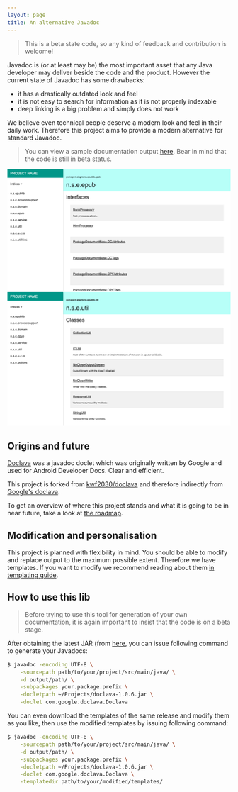 ```yaml
---
layout: page
title: An alternative Javadoc
---
```


> This is a beta state code, so any kind of feedback and contribution is
 welcome!

Javadoc is (or at least may be) the most important asset that any Java 
developer may deliver beside the code and the product. However the current 
state of Javadoc has some drawbacks:

 - it has a drastically outdated look and feel
 - it is not easy to search for information as it is not properly indexable
 - deep linking is a big problem and simply does not work
 
We believe even technical people deserve a modern look and feel in their 
daily work. Therefore this project aims to provide a modern alternative 
for standard Javadoc.

> You can view a sample documentation output [here](sample/). Bear in 
 mind that the code is still in beta status.

![package details page](images/package-details-sc.png) ![packages page](images/packages-sc.png)


## Origins and future

[Doclava](https://code.google.com/p/doclava/) was a javadoc doclet which 
was originally written by Google and used for  Android Developer Docs. 
Clear and efficient.

This project is forked from [kwf2030/doclava](https://github.com/kwf2030/doclava)
and therefore indirectly from [Google's doclava](https://code.google.com/p/doclava/).
 
To get an overview of where this project stands and what it is going to 
be in near future, take a look at [the roadmap](roadmap/).


## Modification and personalisation
This project is planned with flexibility in mind. You should be able to
modify and replace output to the maximum possible extent. Therefore we
have templates. If you want to modify we recommend reading about them 
[in templating guide](templating).


## How to use this lib
> Before trying to use this tool for generation of your own documentation,
it is again important to insist that the code is on a beta stage. 

After obtaining the latest JAR (from [here](https://github.com/mohamnag/doclava/releases), 
you can issue following command to generate your Javadocs:
 
```bash
$ javadoc -encoding UTF-8 \
    -sourcepath path/to/your/project/src/main/java/ \
    -d output/path/ \
    -subpackages your.package.prefix \
    -docletpath ~/Projects/doclava-1.0.6.jar \
    -doclet com.google.doclava.Doclava 
```

You can even download the templates of the same release and modify them
as you like, then use the modified templates by issuing following command:
 
```bash
$ javadoc -encoding UTF-8 \
    -sourcepath path/to/your/project/src/main/java/ \
    -d output/path/ \
    -subpackages your.package.prefix \
    -docletpath ~/Projects/doclava-1.0.6.jar \
    -doclet com.google.doclava.Doclava \
    -templatedir path/to/your/modified/templates/
```
